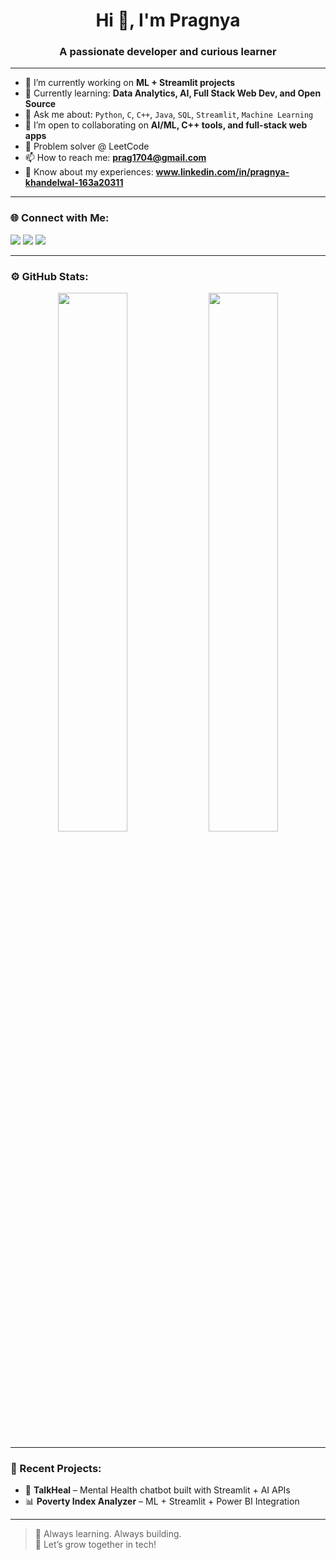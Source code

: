 <h1 align="center">Hi 👋, I'm Pragnya</h1>
<h3 align="center">A passionate developer and curious learner</h3>

---

- 🔭 I’m currently working on **ML + Streamlit projects**  
- 🌱 Currently learning: **Data Analytics, AI, Full Stack Web Dev, and Open Source**
- 💬 Ask me about: `Python`, `C`, `C++`, `Java`, `SQL`, `Streamlit`, `Machine Learning`
- 👯 I’m open to collaborating on **AI/ML, C++ tools, and full-stack web apps**
- 🧠 Problem solver @ LeetCode
- 📫 How to reach me: **prag1704@gmail.com**  
- 📄 Know about my experiences: **www.linkedin.com/in/pragnya-khandelwal-163a20311**

---

### 🌐 Connect with Me:
<p align="left">
  <a href="https://github.com/PragnyaKhandelwal" target="_blank"><img src="https://img.shields.io/badge/GitHub-%2312100E.svg?&style=for-the-badge&logo=github&logoColor=white" /></a>
  <a href="https://leetcode.com/u/PragK/" target="_blank"><img src="https://img.shields.io/badge/LeetCode-%23FFA116.svg?&style=for-the-badge&logo=leetcode&logoColor=white" /></a>
  <a href="www.linkedin.com/in/pragnya-khandelwal-163a20311" target="_blank"><img src="https://img.shields.io/badge/LinkedIn-%230077B5.svg?&style=for-the-badge&logo=linkedin&logoColor=white" /></a>
</p>

---

### ⚙️ GitHub Stats:
<p align="center">
  <img width="47%" src="https://github-readme-stats.vercel.app/api?username=PragnyaKhandelwal&show_icons=true&theme=radical" />
  <img width="47%" src="https://github-readme-streak-stats.herokuapp.com?user=PragnyaKhandelwal&theme=radical" />
</p>

---

### 🧠 Recent Projects:
- 🎯 **TalkHeal** – Mental Health chatbot built with Streamlit + AI APIs
- 📊 **Poverty Index Analyzer** – ML + Streamlit + Power BI Integration

---

> 🚀 Always learning. Always building.  
> 🌱 Let’s grow together in tech!

